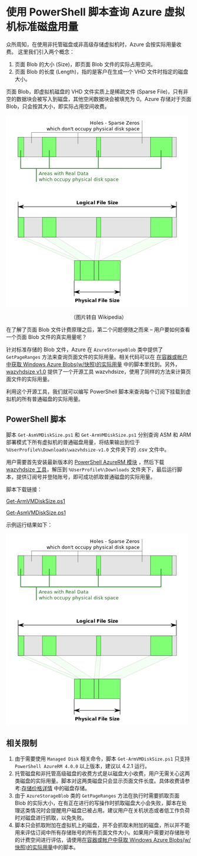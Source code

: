 # 使用 PowerShell 脚本查询 Azure 虚拟机标准磁盘用量

众所周知，在使用非托管磁盘或非高级存储虚拟机时，Azure 会按实际用量收费。
这里我们引入两个概念：

1. 页面 Blob 的大小 (Size)，即页面 Blob 文件的实际占用空间。
2. 页面 Blob 的长度 (Length)，指的是客户在生成一个 VHD 文件时指定的磁盘大小。

页面 Blob，即虚拟机磁盘的 VHD 文件实质上是稀疏文件 (Sparse File)，只有非空的数据块会被写入到磁盘，其他空闲数据块会被填充为 0。Azure 存储对于页面 Blob，只会按其大小，即实际占用空间收费。

![01](media/aog-sample-code-virtual-machines-query-standard-disk-usage-via-powershell/01.png)
<center>（图片转自 Wikipedia）</center>

在了解了页面 Blob 文件计费原理之后，第二个问题便随之而来 – 用户要如何查看一个页面 Blob 文件的真实用量呢？

针对标准存储的 Blob 文件，Azure 在 `AzureStorageBlob` 类中提供了 `GetPageRanges` 方法来查询页面文件的实际用量。相关代码可以在 [在容器或帐户中获取 Windows Azure Blobs(w/快照)的实际用量](https://gallery.technet.microsoft.com/scriptcenter/Get-Billable-Size-of-32175802) 中的脚本里找到。另外，[wazvhdsize v1.0](https://github.com/sandrinodimattia/WindowsAzure-VhdSize/releases) 提供了一个开源工具 wazvhdsize，使用了同样的方法来计算页面文件的实际用量。

利用这个开源工具，我们就可以编写 PowerShell 脚本来查询每个订阅下挂载到虚拟机的所有普通磁盘的实际用量。

## PowerShell 脚本

脚本 `Get-AsmVMDiskSize.ps1` 和 `Get-ArmVMDiskSize.ps1` 分别查询 ASM 和 ARM 部署模式下所有虚拟机的普通磁盘用量，将结果输出到位于 `%UserProfile%\Downloads\wazvhdsize-v1.0` 文件夹下的 .csv 文件中。

用户需要首先安装最新版本的 [PowerShell AzureRM 模块](https://docs.microsoft.com/zh-cn/powershell/azure/install-azurerm-ps?view=azurermps-4.3.1) ，然后下载 [wazvhdsize 工具](https://github.com/sandrinodimattia/WindowsAzure-VhdSize/releases)，解压到 `%UserProfile%\Downloads` 文件夹下，最后运行脚本，提供订阅号并登陆账号，即可成功抓取普通磁盘的实际用量。

脚本下载链接：

[Get-ArmVMDiskSize.ps1](https://github.com/wacn/AOG-CodeSample/blob/master/PowerShell/Get-ArmVMDiskSize.ps1)

[Get-AsmVMDiskSize.ps1](https://github.com/wacn/AOG-CodeSample/blob/master/PowerShell/Get-AsmVMDiskSize.ps1)

示例运行结果如下：

![01](media/aog-sample-code-virtual-machines-query-standard-disk-usage-via-powershell/01.png)

## 相关限制

1. 由于需要使用 `Managed Disk` 相关命令，脚本 `Get-ArmVMDiskSize.ps1` 只支持 `PowerShell AzureRM 4.0.0` 以上版本，建议以 4.2.1 运行。
2. 托管磁盘和非托管高级磁盘的收费方式是以磁盘大小收费，用户无需关心这两类磁盘的实际用量。脚本对这两类磁盘只会显示页面文件长度。具体收费请参考:[存储价格详情](https://www.azure.cn/pricing/details/storage/) 中的磁盘存储。
3. 由于 `AzureStorageBlob` 类的 `GetPageRanges` 方法在执行时需要抓取页面 Blob 的实际大小，在有正在进行的写操作时抓取磁盘大小会失败，脚本在处理这类情况时会提醒用户磁盘已被占用。建议用户在关机状态或者低工作负荷时对磁盘进行抓取，以免失败。
4. 脚本只会抓取附加在虚拟机上的磁盘，并不会抓取未附加的磁盘，所以并不能用来评估订阅中所有存储账号的所有页面文件大小。如果用户需要对存储账号的计费空间进行评估，请使用[在容器或帐户中获取 Windows Azure Blobs(w/快照)的实际用量](https://gallery.technet.microsoft.com/scriptcenter/Get-Billable-Size-of-32175802)中的脚本。